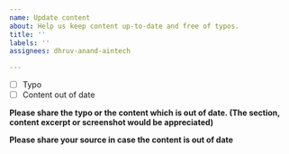 ```yaml
---
name: Update content
about: Help us keep content up-to-date and free of typos.
title: ''
labels: ''
assignees: dhruv-anand-aintech

---
```


- [ ] Typo
- [ ] Content out of date

**Please share the typo or the content which is out of date. (The section, content excerpt or screenshot would be appreciated)**

**Please share your source in case the content is out of date**
